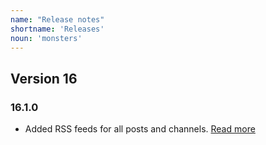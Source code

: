 ```yaml
---
name: "Release notes"
shortname: 'Releases'
noun: 'monsters'
---
```

## Version 16

### 16.1.0
- Added RSS feeds for all posts and channels. [Read more](/docs/fi/01-index)